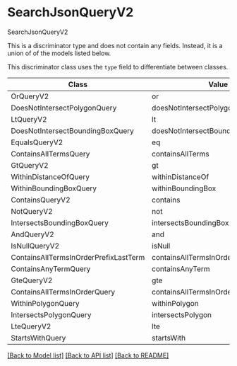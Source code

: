 # SearchJsonQueryV2

SearchJsonQueryV2

This is a discriminator type and does not contain any fields. Instead, it is a union
of of the models listed below.

This discriminator class uses the `type` field to differentiate between classes.

| Class | Value
| ------------ | -------------
OrQueryV2 | or
DoesNotIntersectPolygonQuery | doesNotIntersectPolygon
LtQueryV2 | lt
DoesNotIntersectBoundingBoxQuery | doesNotIntersectBoundingBox
EqualsQueryV2 | eq
ContainsAllTermsQuery | containsAllTerms
GtQueryV2 | gt
WithinDistanceOfQuery | withinDistanceOf
WithinBoundingBoxQuery | withinBoundingBox
ContainsQueryV2 | contains
NotQueryV2 | not
IntersectsBoundingBoxQuery | intersectsBoundingBox
AndQueryV2 | and
IsNullQueryV2 | isNull
ContainsAllTermsInOrderPrefixLastTerm | containsAllTermsInOrderPrefixLastTerm
ContainsAnyTermQuery | containsAnyTerm
GteQueryV2 | gte
ContainsAllTermsInOrderQuery | containsAllTermsInOrder
WithinPolygonQuery | withinPolygon
IntersectsPolygonQuery | intersectsPolygon
LteQueryV2 | lte
StartsWithQuery | startsWith


[[Back to Model list]](../../../../README.md#models-v2-link) [[Back to API list]](../../../../README.md#apis-v2-link) [[Back to README]](../../../../README.md)
